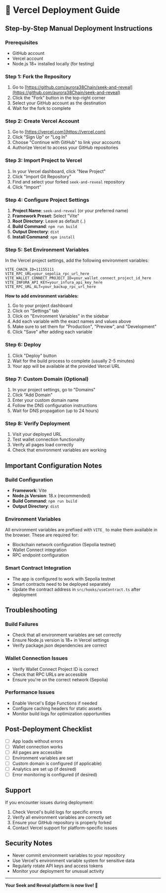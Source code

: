 # 🚀 Vercel Deployment Guide

## Step-by-Step Manual Deployment Instructions

### Prerequisites
- GitHub account
- Vercel account
- Node.js 18+ installed locally (for testing)

### Step 1: Fork the Repository
1. Go to [https://github.com/aurora38Chain/seek-and-reveal](https://github.com/aurora38Chain/seek-and-reveal)
2. Click the "Fork" button in the top-right corner
3. Select your GitHub account as the destination
4. Wait for the fork to complete

### Step 2: Create Vercel Account
1. Go to [https://vercel.com](https://vercel.com)
2. Click "Sign Up" or "Log In"
3. Choose "Continue with GitHub" to link your accounts
4. Authorize Vercel to access your GitHub repositories

### Step 3: Import Project to Vercel
1. In your Vercel dashboard, click "New Project"
2. Click "Import Git Repository"
3. Find and select your forked `seek-and-reveal` repository
4. Click "Import"

### Step 4: Configure Project Settings
1. **Project Name**: `seek-and-reveal` (or your preferred name)
2. **Framework Preset**: Select "Vite"
3. **Root Directory**: Leave as default (`.`)
4. **Build Command**: `npm run build`
5. **Output Directory**: `dist`
6. **Install Command**: `npm install`

### Step 5: Set Environment Variables
In the Vercel project settings, add the following environment variables:

```
VITE_CHAIN_ID=11155111
VITE_RPC_URL=your_sepolia_rpc_url_here
VITE_WALLET_CONNECT_PROJECT_ID=your_wallet_connect_project_id_here
VITE_INFURA_API_KEY=your_infura_api_key_here
VITE_RPC_URL_ALT=your_backup_rpc_url_here
```

**How to add environment variables:**
1. Go to your project dashboard
2. Click on "Settings" tab
3. Click on "Environment Variables" in the sidebar
4. Add each variable with the exact names and values above
5. Make sure to set them for "Production", "Preview", and "Development"
6. Click "Save" after adding each variable

### Step 6: Deploy
1. Click "Deploy" button
2. Wait for the build process to complete (usually 2-5 minutes)
3. Your app will be available at the provided Vercel URL

### Step 7: Custom Domain (Optional)
1. In your project settings, go to "Domains"
2. Click "Add Domain"
3. Enter your custom domain name
4. Follow the DNS configuration instructions
5. Wait for DNS propagation (up to 24 hours)

### Step 8: Verify Deployment
1. Visit your deployed URL
2. Test wallet connection functionality
3. Verify all pages load correctly
4. Check that environment variables are working

## Important Configuration Notes

### Build Configuration
- **Framework**: Vite
- **Node.js Version**: 18.x (recommended)
- **Build Command**: `npm run build`
- **Output Directory**: `dist`

### Environment Variables
All environment variables are prefixed with `VITE_` to make them available in the browser. These are required for:
- Blockchain network configuration (Sepolia testnet)
- Wallet Connect integration
- RPC endpoint configuration

### Smart Contract Integration
- The app is configured to work with Sepolia testnet
- Smart contracts need to be deployed separately
- Update the contract address in `src/hooks/useContract.ts` after deployment

## Troubleshooting

### Build Failures
- Check that all environment variables are set correctly
- Ensure Node.js version is 18+ in Vercel settings
- Verify package.json dependencies are correct

### Wallet Connection Issues
- Verify Wallet Connect Project ID is correct
- Check that RPC URLs are accessible
- Ensure you're on the correct network (Sepolia)

### Performance Issues
- Enable Vercel's Edge Functions if needed
- Configure caching headers for static assets
- Monitor build logs for optimization opportunities

## Post-Deployment Checklist

- [ ] App loads without errors
- [ ] Wallet connection works
- [ ] All pages are accessible
- [ ] Environment variables are set
- [ ] Custom domain is configured (if applicable)
- [ ] Analytics are set up (if desired)
- [ ] Error monitoring is configured (if desired)

## Support

If you encounter issues during deployment:
1. Check Vercel's build logs for specific errors
2. Verify all environment variables are correctly set
3. Ensure your GitHub repository is properly forked
4. Contact Vercel support for platform-specific issues

## Security Notes

- Never commit environment variables to your repository
- Use Vercel's environment variable system for sensitive data
- Regularly rotate API keys and access tokens
- Monitor your deployment for unusual activity

---

**Your Seek and Reveal platform is now live! 🚀**